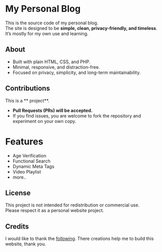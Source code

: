 # My Personal Blog

This is the source code of my personal blog.  
The site is designed to be **simple, clean, privacy-friendly, and timeless**.  
It’s mostly for my own use and learning.

## About
- Built with plain HTML, CSS, and PHP.
- Minimal, responsive, and distraction-free.
- Focused on privacy, simplicity, and long-term maintainability.

## Contributions
This is a ** project**.  
- **Pull Requests (PRs) will be accepted.**  
- If you find issues, you are welcome to fork the repository and experiment on your own copy.  

# Features
- Age Verification
- Functional Search
- Dynamic Meta Tags
- Video Playlist
- more..

## License
This project is not intended for redistribution or commercial use.  
Please respect it as a personal website project.
## Credits
I would like to thank the [following](https://github.com/Reetser/personal-blog/blob/main/credits.md). There creations help me to build this website, thank you.

